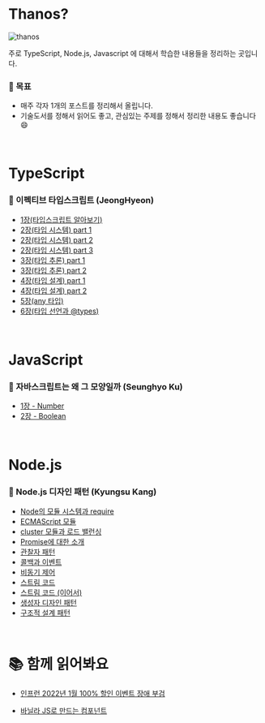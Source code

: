 # Thanos?

![thanos](https://user-images.githubusercontent.com/37819666/153756247-4239160b-31f6-4f00-9b83-a821d4e288c9.gif)  

주로 TypeScript, Node.js, Javascript 에 대해서 학습한 내용들을 정리하는 곳입니다.   


### 📝 목표
* 매주 각자 1개의 포스트를 정리해서 올립니다.
* 기술도서를 정해서 읽어도 좋고, 관심있는 주제를 정해서 정리한 내용도 좋습니다 😄

<br />

# TypeScript
### 📌 이펙티브 타입스크립트 (JeongHyeon)
* [1장(타입스크립트 알아보기)](https://github.com/forest-membership/thanos/blob/main/Typescript/effective-typescript-section1.md)  
* [2장(타입 시스템) part 1](https://github.com/forest-membership/thanos/blob/main/Typescript/effective-typescript-section2-1.md)  
* [2장(타입 시스템) part 2](https://github.com/forest-membership/thanos/blob/main/Typescript/effective-typescript-section2-2.md)  
* [2장(타입 시스템) part 3](https://github.com/forest-membership/thanos/blob/main/Typescript/effective-typescript-section2-3.md)
* [3장(타입 추론) part 1](https://github.com/forest-membership/thanos/blob/main/Typescript/effective-typescript-section3-1.md)  
* [3장(타입 추론) part 2](https://github.com/forest-membership/thanos/blob/main/Typescript/effective-typescript-section3-2.md)  
* [4장(타입 설계) part 1](https://github.com/forest-membership/thanos/blob/main/Typescript/effective-typescript-section4-1.md)  
* [4장(타입 설계) part 2](https://github.com/forest-membership/thanos/blob/main/Typescript/effective-typescript-section4-2.md)  
* [5장(any 타입)](https://github.com/forest-membership/thanos/blob/main/Typescript/effective-typescript-section5.md)  
* [6장(타입 선언과 @types)](https://github.com/forest-membership/thanos/blob/main/Typescript/effective-typescript-section6.md)  

<br />

# JavaScript
### 📌 자바스크립트는 왜 그 모양일까 (Seunghyo Ku)
* [1장 - Number](https://github.com/forest-membership/thanos/blob/main/JavaScript/Number.md)  
* [2장 - Boolean](https://github.com/forest-membership/thanos/blob/main/JavaScript/Bool.md)  

<br />

# Node.js
### 📌 Node.js 디자인 패턴 (Kyungsu Kang)
* [Node의 모듈 시스템과 require](https://github.com/forest-membership/thanos/blob/main/Node.js/Node%EC%9D%98%20%EB%AA%A8%EB%93%88%20%EC%8B%9C%EC%8A%A4%ED%85%9C%EA%B3%BC%20require.md)  
* [ECMAScript 모듈](https://github.com/forest-membership/thanos/blob/main/Node.js/ECMAScript%20Module.md)  
* [cluster 모듈과 로드 밸런싱](https://github.com/forest-membership/thanos/blob/main/Node.js/Node.js%EC%9D%98_Cluster_Module%EA%B3%BC%2C_%EB%A1%9C%EB%93%9C_%EB%B0%B8%EB%9F%B0%EC%8B%B1.md)  
* [Promise에 대한 소개](https://github.com/forest-membership/thanos/blob/main/Node.js/Promise%EC%97%90_%EB%8C%80%ED%95%9C_%EC%86%8C%EA%B0%9C.md)  
* [관찰자 패턴](https://github.com/forest-membership/thanos/blob/main/Node.js/%EA%B4%80%EC%B0%B0%EC%9E%90_%ED%8C%A8%ED%84%B4.md)  
* [콜백과 이벤트](https://github.com/forest-membership/thanos/blob/main/Node.js/%EC%BD%9C%EB%B0%B1%EA%B3%BC_%EC%9D%B4%EB%B2%A4%ED%8A%B8.md)  
* [비동기 제어](https://github.com/forest-membership/thanos/blob/main/Node.js/%EB%B9%84%EB%8F%99%EA%B8%B0_%EC%A0%9C%EC%96%B4.md)
* [스트림 코드](https://github.com/forest-membership/thanos/blob/main/Node.js/%EC%8A%A4%ED%8A%B8%EB%A6%BC_%EC%BD%94%EB%94%A9.md)
* [스트림 코드 (이어서)](https://github.com/forest-membership/thanos/blob/main/Node.js/%EC%8A%A4%ED%8A%B8%EB%A6%BC_%EC%BD%94%EB%94%A9(%EC%9D%B4%EC%96%B4%EC%84%9C).md)
* [생성자 디자인 패턴](https://github.com/forest-membership/thanos/blob/main/Node.js/%EC%83%9D%EC%84%B1%EC%9E%90_%EB%94%94%EC%9E%90%EC%9D%B8_%ED%8C%A8%ED%84%B4.md)
* [구조적 설계 패턴](https://github.com/forest-membership/thanos/blob/main/Node.js/%EA%B5%AC%EC%A1%B0%EC%A0%81_%EC%84%A4%EA%B3%84_%ED%8C%A8%ED%84%B4.md)

<br />

# 📚 함께 읽어봐요
* [인프런 2022년 1월 100% 할인 이벤트 장애 부검](https://tech.inflab.com/202201-event-postmortem/)

- [바닐라 JS로 만드는 컴포넌트](https://junilhwang.github.io/TIL/Javascript/Design/Vanilla-JS-Component/#_1-%E1%84%87%E1%85%AE%E1%86%AF%E1%84%91%E1%85%A7%E1%86%AB%E1%84%92%E1%85%A1%E1%86%B7%E1%84%8B%E1%85%B3%E1%86%AF-%E1%84%80%E1%85%A1%E1%86%B7%E1%84%8C%E1%85%B5%E1%84%92%E1%85%A1%E1%84%80%E1%85%B5)
